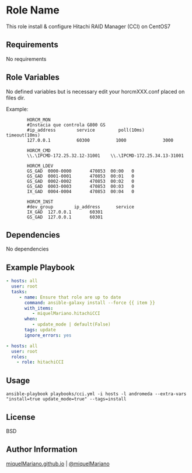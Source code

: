 Role Name
=========

This role install & configure Hitachi RAID Manager (CCI) on CentOS7

Requirements
------------

No requirements

Role Variables
--------------

No defined variables but is necessary edit your horcmXXX.conf placed on files dir.

Example:

```
		HORCM_MON
		#Instacia que controla G800 GS
		#ip_address        service         poll(10ms)     timeout(10ms)
		127.0.0.1          60300          1000              3000

		HORCM_CMD
		\\.\IPCMD-172.25.32.12-31001    \\.\IPCMD-172.25.34.13-31001

		HORCM_LDEV
		GS_GAD  0000-0000       470853  00:00   0
		GS_GAD  0001-0001       470853  00:01   0
		GS_GAD  0002-0002       470853  00:02   0
		GS_GAD  0003-0003       470853  00:03   0
		IX_GAD  0004-0004       470853  00:04   0

		HORCM_INST
		#dev_group        ip_address      service
		IX_GAD  127.0.0.1       60301
		GS_GAD  127.0.0.1       60301

```

Dependencies
------------

No dependencies

Example Playbook
----------------

```yaml
- hosts: all
  user: root
  tasks:
     - name: Ensure that role are up to date
       command: ansible-galaxy install --force {{ item }}
       with_items:
          - miquelMariano.hitachiCCI
       when:
          - update_mode | default(False)
       tags: update
       ignore_errors: yes

- hosts: all
  user: root
  roles:
    - role: hitachiCCI
```

Usage
-------

`ansible-playbook playbooks/cci.yml -i hosts -l andromeda --extra-vars "install=true update_mode=true" --tags=install`


License
-------

BSD

Author Information
------------------

[miquelMariano.github.io](https://miquelmariano.github.io)  | [@miquelMariano](https://twitter.com/miquelMariano)
